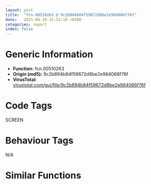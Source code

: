 ```yaml
---
layout: post
title:  "fcn.00510263 @ 9c2b894b84f59672d8be2e984066f76f"
date:   2021-09-10 15:52:19 +0300
categories: report
index: false
---
```


# Generic Information
- **Function:** fcn.00510263
- **Origin (md5):** 9c2b894b84f59672d8be2e984066f76f
- **VirusTotal:** [virustotal.com/gui/file/9c2b894b84f59672d8be2e984066f76f][virustotal_ref]

# Code Tags
<span class="tag" id="SCREEN">SCREEN</span>


# Behaviour Tags
<span class="bhv-tag" id="na">N/A</span>

# Similar Functions
<script type="text/javascript" src="https://www.gstatic.com/charts/loader.js"></script>
<script type="text/javascript">

    google.charts.load('current', {'packages':['corechart']});
    google.charts.setOnLoadCallback(drawChart);

    function drawChart() {
    var data = new google.visualization.DataTable();
        data.addColumn('number', 'X');
        data.addColumn('number', 'Y');
        data.addColumn({type: 'string', role: 'tooltip', 'p': {'html': true}});
        data.addColumn({'type': 'string', 'role': 'style'});
        
        data.addRows([
    [-291.0028991699219, -174.82748413085938, '<b><a href="/report/fcn.00510263@9c2b894b84f59672d8be2e984066f76f">fcn.00510263</a><br>@9c2b894b84f59672d8be2e984066f76f</b><br>push 0x70<br>mov eax, 0x57f75c<br>call fcn.00553908<br>mov dword[ebp-0x50], ecx<br>mov edi, dword[ebp+8]<br>mov ebx, dword[ebp+0xc]<br>mov dword[ebp-0x5c], edi<br>mov dword[ebp-0x44], ebx<br>mov eax, dword[edi+0x18]<br>not eax<br>test al, 1<br>je 0x5104c2<br>mov eax, dword[ebx]<br>mov esi, dword[eax+0x1ac]<br>mov ecx, esi<br>call fcn.00553897<br>mov ecx, ebx<br>call esi<br>push eax<br>mov ecx, edi<br>mov dword[ebp-0x40], eax<br>call fcn.0040e873<br>mov ecx, dword[ebx]<br>mov esi, dword[ecx+0x20c]<br>mov ecx, esi<br>call fcn.00553897<br>mov ecx, ebx<br>call esi<br>push eax<br>mov ecx, edi<br>call fcn.0040e873<br>push dword[ebx+0x298]<br>mov ecx, edi<br>call fcn.0040e873<br>xor ecx, ecx<br>mov dword[ebp-0x3c], ecx<br>cmp dword[ebp-0x40], ecx<br>jle 0x510421<br>mov eax, dword[ebx]<br>push ecx<br>mov esi, dword[eax+0x1b0]<br>mov ecx, esi<br>call fcn.00553897<br>mov ecx, ebx<br>call esi<br>push eax<br>push 0x599e6c<br>call fcn.004317b9<br>and dword[ebp-0x38], 0<br>mov ebx, eax<br>pop ecx<br>pop ecx<br>lea eax, [ebp-0x38]<br>mov dword[ebp-0x60], ebx<br>mov ecx, dword[ebx]<br>push eax<br>mov esi, dword[ecx+0x218]<br>mov ecx, esi<br>call fcn.00553897<br>mov ecx, ebx<br>call esi<br>push eax<br>lea ecx, [ebp-0x5c]<br>call fcn.00404510<br>and dword[ebp-4], 0<br>lea eax, [ebp-0x5c]<br>push eax<br>mov ecx, edi<br>call fcn.0040fabc<br>xor ebx, ebx<br>mov ecx, edi<br>cmp dword[ebp-0x38], ebx<br>setne bl<br>push ebx<br>call fcn.0040e873<br>test ebx, ebx<br>je 0x51036f<br>push dword[ebp-0x38]<br>mov ecx, edi<br>call fcn.004ce202<br>mov ebx, dword[ebp-0x38]<br>test ebx, ebx<br>je 0x51036f<br>mov eax, dword[ebx]<br>push 1<br>mov esi, dword[eax+4]<br>mov ecx, esi<br>call fcn.00553897<br>mov ecx, ebx<br>call esi<br>call fcn.0040fc5c<br>push eax<br>lea ecx, [ebp-0x34]<br>call fcn.004045d0<br>mov ebx, dword[ebp-0x44]<br>lea ecx, [ebp-0x34]<br>push ecx<br>push dword[ebp-0x3c]<br>mov byte[ebp-4], 1<br>mov eax, dword[ebx]<br>mov esi, dword[eax+0x1bc]<br>mov ecx, esi<br>call fcn.00553897<br>mov ecx, ebx<br>call esi<br>lea eax, [ebp-0x34]<br>mov ecx, edi<br>push eax<br>call fcn.0040fabc<br>push dword[ebx+0x29f8]<br>mov ecx, edi<br>call fcn.0040e873<br>mov eax, dword[ebx]<br>push dword[ebp-0x3c]<br>mov esi, dword[eax+0x1dc]<br>mov ecx, esi<br>call fcn.00553897<br>mov ecx, ebx<br>call esi<br>push eax<br>mov ecx, edi<br>call fcn.0040e873<br>mov ecx, dword[ebp-0x60]<br>or eax, 0xffffffff<br>mov ecx, dword[ecx+0x444]<br>test ecx, ecx<br>je 0x5103ef<br>cmp dword[ecx+0x20], 0<br>je 0x5103ef<br>call fcn.0041b4a2<br>push eax<br>mov ecx, edi<br>call fcn.0040e873<br>mov ecx, dword[ebp-0x34]<br>lea ecx, [ecx-0x10]<br>call fcn.00404980<br>mov ecx, dword[ebp-0x5c]<br>or dword[ebp-4], 0xffffffff<br>lea ecx, [ecx-0x10]<br>call fcn.00404980<br>mov ecx, dword[ebp-0x3c]<br>inc ecx<br>mov dword[ebp-0x3c], ecx<br>cmp ecx, dword[ebp-0x40]<br>jl 0x5102df<br>push dword[ebx+0x1dc]<br>mov ecx, edi<br>call fcn.0040e873<br>lea esi, [ebx+0x1c8]<br>mov ecx, edi<br>push dword[esi+8]<br>call fcn.0040e873<br>cmp dword[esi+8], 0<br>jle 0x510460<br>xor ebx, ebx<br>push ebx<br>mov ecx, esi<br>call fcn.0040b810<br>mov ecx, edi<br>push dword[eax]<br>call fcn.0040e873<br>inc ebx<br>cmp ebx, dword[esi+8]<br>jl 0x510446<br>mov ebx, dword[ebp-0x44]<br>push dword[ebx+0x290]<br>mov ecx, edi<br>call fcn.0040e873<br>push dword[ebx+0x128]<br>mov ecx, edi<br>call fcn.0040e873<br>mov eax, dword[ebx]<br>mov esi, dword[eax+0x248]<br>mov ecx, esi<br>call fcn.00553897<br>mov ecx, ebx<br>call esi<br>push eax<br>mov ecx, edi<br>call fcn.0040e873<br>xor eax, eax<br>mov dword[ebp-0x30], eax<br>mov dword[ebp-0x2c], eax<br>mov dword[ebp-0x28], eax<br>mov dword[ebp-0x24], eax<br>lea eax, [ebp-0x30]<br>push eax<br>push dword[ebx+0x20]<br>call dword[sym.imp.USER32.dll_GetWindowRect]<br>push 0x10<br>lea eax, [ebp-0x30]<br>mov ecx, edi<br>push eax<br>call fcn.00430a27<br>jmp 0x510935<br>lea eax, [ebp-0x40]<br>xor esi, esi<br>push eax<br>mov ecx, edi<br>mov dword[ebp-0x40], esi<br>call fcn.0040e752<br>or dword[ebp-0x60], 0xffffffff<br>lea eax, [ebp-0x60]<br>push eax<br>mov ecx, edi<br>call fcn.0040e752<br>lea eax, [ebp-0x38]<br>mov dword[ebp-0x38], esi<br>push eax<br>mov ecx, edi<br>call fcn.0040e752<br>mov eax, dword[ebp-0x38]<br>test eax, eax<br>je 0x51052d<br>mov ecx, dword[ebp-0x50]<br>call fcn.0050e040<br>mov dword[ebp-0x44], eax<br>test eax, eax<br>je 0x51052a<br>mov ecx, dword[eax]<br>mov dword[eax+0x298], esi<br>mov esi, dword[ecx+0x20c]<br>mov ecx, esi<br>call fcn.00553897<br>mov ecx, dword[ebp-0x44]<br>call esi<br>mov ecx, dword[ebp-0x44]<br>push eax<br>call fcn.0048de71<br>xor esi, esi<br>mov eax, dword[ebp-0x38]<br>mov dword[ebx+0x298], eax<br>mov eax, dword[ebp-0x50]<br>push dword[eax+0x20]<br>call dword[sym.imp.USER32.dll_GetParent]<br>push eax<br>call fcn.00415cb4<br>push eax<br>push 0x592cc0<br>call fcn.004317b9<br>cmp dword[ebp-0x40], 0<br>pop ecx<br>pop ecx<br>mov dword[ebp-0x4c], eax<br>mov dword[ebp-0x44], esi<br>jle 0x51078d<br>call fcn.0040fc5c<br>push eax<br>lea ecx, [ebp-0x3c]<br>call fcn.004045d0<br>lea eax, [ebp-0x3c]<br>mov dword[ebp-4], 2<br>push eax<br>mov ecx, edi<br>call fcn.0040f964<br>lea eax, [ebp-0x58]<br>mov dword[ebp-0x58], esi<br>push eax<br>mov ecx, edi<br>mov dword[ebp-0x38], esi<br>call fcn.0040e752<br>cmp dword[ebp-0x58], 0<br>je 0x5105a4<br>push esi<br>mov ecx, edi<br>call fcn.004cdfbe<br>mov dword[ebp-0x38], eax<br>call fcn.0040fc5c<br>push eax<br>lea ecx, [ebp-0x64]<br>call fcn.004045d0<br>lea eax, [ebp-0x64]<br>mov byte[ebp-4], 3<br>push eax<br>mov ecx, edi<br>call fcn.0040f964<br>lea eax, [ebp-0x68]<br>mov ecx, edi<br>push eax<br>call fcn.0040e752<br>push dword[ebp-0x68]<br>mov ecx, ebx<br>call fcn.004e3ddc<br>or dword[ebp-0x48], 0xffffffff<br>lea eax, [ebp-0x48]<br>push eax<br>mov ecx, edi<br>call fcn.0040e752<br>or dword[ebp-0x34], 0xffffffff<br>lea eax, [ebp-0x34]<br>push eax<br>mov ecx, edi<br>call fcn.0040e752<br>mov eax, dword[ebp-0x3c]<br>mov esi, dword[ebp-0x64]<br>cmp dword[eax-0xc], 0<br>je 0x51066f<br>mov ecx, dword[ebp-0x50]<br>push 0<br>add ecx, 0x2b74<br>push eax<br>mov dword[ebp-0x54], ecx<br>call fcn.004ebfc1<br>push dword[ebp-0x38]<br>test eax, eax<br>mov eax, dword[ebp-0x4c]<br>push dword[ebp-0x3c]<br>mov eax, dword[eax]<br>jne 0x510653<br>mov edi, dword[eax+0x224]<br>mov ecx, edi<br>call fcn.00553897<br>mov ecx, dword[ebp-0x4c]<br>call edi<br>mov edi, eax<br>mov dword[ebp-0x34], edi<br>test edi, edi<br>je 0x510746<br>mov ecx, dword[ebp-0x54]<br>lea eax, [ebp-0x3c]<br>push eax<br>call fcn.004ebf2a<br>jmp 0x510701<br>mov edi, dword[eax+0x228]<br>mov ecx, edi<br>call fcn.00553897<br>mov ecx, dword[ebp-0x4c]<br>call edi<br>mov edi, eax<br>mov dword[ebp-0x34], edi<br>jmp 0x510701<br>cmp dword[ebp-0x34], 0xffffffff<br>je 0x510746<br>push dword[ebp-0x34]<br>mov ecx, dword[ebp-0x4c]<br>call fcn.0049b751<br>push eax<br>push 0x5d8810<br>call fcn.004317b9<br>mov edi, eax<br>mov dword[ebp-0x58], edi<br>pop ecx<br>pop ecx<br>test edi, edi<br>je 0x510746<br>mov ecx, edi<br>call fcn.004d5b1e<br>mov dword[ebp-0x54], eax<br>test eax, eax<br>je 0x5106c3<br>mov ecx, dword[edi]<br>mov edi, dword[ecx+0x378]<br>mov ecx, edi<br>call fcn.00553897<br>mov ecx, dword[ebp-0x58]<br>call edi<br>mov edi, dword[ebp-0x58]<br>mov eax, dword[ebp-0x4c]<br>push edi<br>mov eax, dword[eax]<br>mov edi, dword[eax+0x1d4]<br>mov ecx, edi<br>call fcn.00553897<br>mov ecx, dword[ebp-0x4c]<br>call edi<br>mov edi, eax<br>mov eax, dword[ebp-0x54]<br>mov dword[ebp-0x34], edi<br>test eax, eax<br>je 0x510701<br>mov eax, dword[eax]<br>push dword[ebp-0x58]<br>mov edi, dword[eax+0x3c0]<br>mov ecx, edi<br>call fcn.00553897<br>mov ecx, dword[ebp-0x54]<br>call edi<br>mov edi, dword[ebp-0x34]<br>test edi, edi<br>je 0x510746<br>mov eax, dword[ebx]<br>push 1<br>push 0xffffffffffffffff<br>push esi<br>push edi<br>mov edi, dword[eax+0x18c]<br>mov ecx, edi<br>call fcn.00553897<br>mov ecx, ebx<br>call edi<br>mov eax, dword[ebx]<br>push dword[ebp-0x48]<br>push dword[ebp-0x44]<br>mov edi, dword[eax+0x1e0]<br>mov ecx, edi<br>call fcn.00553897<br>mov ecx, ebx<br>call edi<br>cmp dword[ebp+0x10], 0<br>je 0x510746<br>mov eax, dword[ebp-0x34]<br>mov dword[eax+0x128], ebx<br>mov eax, dword[ebp-0x38]<br>test eax, eax<br>je 0x510760<br>mov eax, dword[eax]<br>push 1<br>mov edi, dword[eax+4]<br>mov ecx, edi<br>call fcn.00553897<br>mov ecx, dword[ebp-0x38]<br>call edi<br>lea ecx, [esi-0x10]<br>call fcn.00404980<br>mov ecx, dword[ebp-0x3c]<br>or dword[ebp-4], 0xffffffff<br>lea ecx, [ecx-0x10]<br>call fcn.00404980<br>mov eax, dword[ebp-0x44]<br>mov edi, dword[ebp-0x5c]<br>inc eax<br>push 0<br>mov dword[ebp-0x44], eax<br>pop esi<br>cmp eax, dword[ebp-0x40]<br>jl 0x510562<br>lea eax, [ebp-0x54]<br>mov dword[ebp-0x54], esi<br>push eax<br>mov ecx, edi<br>call fcn.0040e752<br>lea eax, [ebp-0x40]<br>mov dword[ebp-0x40], esi<br>push eax<br>mov ecx, edi<br>call fcn.0040e752<br>mov dword[ebp-0x7c], 0x58edac<br>mov dword[ebp-0x78], esi<br>mov dword[ebp-0x6c], esi<br>mov dword[ebp-0x70], esi<br>mov dword[ebp-0x74], esi<br>cmp dword[ebp-0x40], 0<br>mov dword[ebp-4], 4<br>jle 0x5107ea<br>or dword[ebp-0x48], 0xffffffff<br>lea eax, [ebp-0x48]<br>push eax<br>mov ecx, edi<br>call fcn.0040e752<br>push dword[ebp-0x48]<br>lea ecx, [ebp-0x7c]<br>push esi<br>call fcn.0044c41c<br>inc esi<br>cmp esi, dword[ebp-0x40]<br>jl 0x5107c9<br>mov esi, dword[ebp-0x54]<br>mov ecx, ebx<br>push esi<br>call fcn.0048cf1f<br>lea eax, [ebp-0x7c]<br>mov ecx, ebx<br>push eax<br>call fcn.0048f99f<br>mov eax, dword[ebp-0x50]<br>mov ecx, edi<br>and dword[ebp-0x34], 0<br>mov dword[eax+0x2adc], esi<br>lea eax, [ebp-0x34]<br>push eax<br>call fcn.0040e752<br>mov esi, dword[ebp-0x34]<br>mov ecx, ebx<br>push esi<br>call fcn.004e0171<br>mov eax, dword[ebp-0x50]<br>mov ecx, edi<br>mov dword[eax+0x2ae0], esi<br>lea eax, [ebp-0x34]<br>push eax<br>call fcn.0040e752<br>mov ecx, dword[ebp-0x50]<br>mov eax, dword[ebp-0x34]<br>mov dword[ebx+0x128], eax<br>mov dword[ebp-0x48], 1<br>mov dword[ecx+0x2ae4], eax<br>lea eax, [ebp-0x48]<br>push eax<br>mov ecx, edi<br>call fcn.0040e752<br>mov eax, dword[ebx]<br>mov edi, dword[ebp-0x48]<br>push 1<br>push edi<br>mov esi, dword[eax+0x244]<br>mov ecx, esi<br>call fcn.00553897<br>mov ecx, ebx<br>call esi<br>mov eax, dword[ebp-0x50]<br>xor esi, esi<br>mov ecx, dword[ebp-0x5c]<br>push 0x10<br>mov dword[ebp-0x20], esi<br>mov dword[eax+0x2af0], edi<br>lea eax, [ebp-0x20]<br>push eax<br>mov dword[ebp-0x1c], esi<br>mov dword[ebp-0x18], esi<br>mov dword[ebp-0x14], esi<br>call fcn.0040eaf1<br>lea eax, [ebp-0x20]<br>push eax<br>push dword[ebx+0x20]<br>call dword[sym.imp.USER32.dll_GetParent]<br>push eax<br>call fcn.00415cb4<br>mov ecx, eax<br>call fcn.0041288e<br>mov eax, dword[ebp-0x14]<br>mov ecx, ebx<br>sub eax, dword[ebp-0x1c]<br>push 0x14<br>push eax<br>mov eax, dword[ebp-0x18]<br>sub eax, dword[ebp-0x20]<br>push eax<br>push dword[ebp-0x18]<br>push dword[ebp-0x20]<br>push esi<br>call fcn.0041be5d<br>mov eax, dword[ebx]<br>mov esi, dword[eax+0x1ac]<br>mov ecx, esi<br>call fcn.00553897<br>mov ecx, ebx<br>call esi<br>test eax, eax<br>jle 0x51092d<br>mov eax, dword[ebx]<br>mov esi, dword[eax+0x1ac]<br>mov ecx, esi<br>call fcn.00553897<br>mov ecx, ebx<br>call esi<br>mov ecx, dword[ebp-0x60]<br>dec eax<br>cmp ecx, eax<br>jle 0x510919<br>mov eax, dword[ebx]<br>mov esi, dword[eax+0x1ac]<br>mov ecx, esi<br>call fcn.00553897<br>mov ecx, ebx<br>call esi<br>lea ecx, [eax-1]<br>mov edx, dword[ebx]<br>push ecx<br>mov esi, dword[edx+0x214]<br>mov ecx, esi<br>call fcn.00553897<br>mov ecx, ebx<br>call esi<br>lea ecx, [ebp-0x7c]<br>call fcn.004741bb<br>call fcn.005538b2<br>ret 0xc<br><eoc> ', 'point { fill-color: #e0440e; }'],
[-260.44189453125, -915.202880859375, '<b><a href="/report/fcn.10100203@e5d49e0823e602f2ee948ac39d32c1eb">fcn.10100203</a><br>@e5d49e0823e602f2ee948ac39d32c1eb</b><br>push 0x6c<br>mov eax, 0x10146b59<br>call fcn.10124157<br>mov dword[ebp-0x50], ecx<br>mov ebx, dword[ebp+8]<br>mov edi, dword[ebp+0xc]<br>mov dword[ebp-0x3c], ebx<br>mov dword[ebp-0x40], edi<br>mov eax, dword[ebx+0x18]<br>not eax<br>test al, 1<br>je 0x10100426<br>mov eax, dword[edi]<br>mov ecx, edi<br>call dword[eax+0x1a8]<br>push eax<br>mov ecx, ebx<br>mov dword[ebp-0x58], eax<br>call fcn.1000a0ca<br>mov edx, dword[edi]<br>mov ecx, edi<br>call dword[edx+0x208]<br>push eax<br>mov ecx, ebx<br>call fcn.1000a0ca<br>push dword[edi+0x250]<br>mov ecx, ebx<br>call fcn.1000a0ca<br>xor esi, esi<br>mov ecx, esi<br>mov dword[ebp-0x44], esi<br>cmp dword[ebp-0x58], ecx<br>jle 0x1010037f<br>mov eax, dword[edi]<br>push ecx<br>mov ecx, edi<br>call dword[eax+0x1ac]<br>push eax<br>push 0x1015bbb4<br>call fcn.1000904b<br>pop ecx<br>pop ecx<br>mov dword[ebp-0x34], esi<br>lea ecx, [ebp-0x34]<br>mov edx, dword[eax]<br>push ecx<br>mov ecx, eax<br>mov dword[ebp-0x54], eax<br>call dword[edx+0x214]<br>push eax<br>lea ecx, [ebp-0x38]<br>call fcn.100065ad<br>lea eax, [ebp-0x38]<br>mov dword[ebp-4], esi<br>push eax<br>mov ecx, ebx<br>call fcn.1001391f<br>mov ecx, dword[ebp-0x3c]<br>xor ebx, ebx<br>cmp dword[ebp-0x34], ebx<br>setne bl<br>push ebx<br>call fcn.1000a0ca<br>test ebx, ebx<br>mov ebx, dword[ebp-0x3c]<br>je 0x101002e2<br>push dword[ebp-0x34]<br>mov ecx, ebx<br>call fcn.100206da<br>mov ecx, dword[ebp-0x34]<br>test ecx, ecx<br>je 0x101002e2<br>mov eax, dword[ecx]<br>push 1<br>call dword[eax+4]<br>call fcn.10013a90<br>push eax<br>lea ecx, [ebp-0x48]<br>call fcn.10006523<br>mov eax, dword[edi]<br>lea ecx, [ebp-0x48]<br>push ecx<br>push dword[ebp-0x44]<br>mov ecx, edi<br>mov byte[ebp-4], 1<br>call dword[eax+0x1b8]<br>lea eax, [ebp-0x48]<br>mov ecx, ebx<br>push eax<br>call fcn.1001391f<br>push dword[edi+0x2860]<br>mov ecx, ebx<br>call fcn.1000a0ca<br>mov eax, dword[edi]<br>mov ecx, edi<br>push dword[ebp-0x44]<br>call dword[eax+0x1d8]<br>push eax<br>mov ecx, ebx<br>call fcn.1000a0ca<br>mov ecx, dword[ebp-0x54]<br>or eax, 0xffffffff<br>mov ecx, dword[ecx+0x434]<br>test ecx, ecx<br>je 0x1010034d<br>cmp dword[ecx+0x20], 0<br>je 0x1010034d<br>call fcn.1001253e<br>push eax<br>mov ecx, ebx<br>call fcn.1000a0ca<br>mov ecx, dword[ebp-0x48]<br>lea ecx, [ecx-0x10]<br>call fcn.1000775d<br>mov ecx, dword[ebp-0x38]<br>or dword[ebp-4], 0xffffffff<br>lea ecx, [ecx-0x10]<br>call fcn.1000775d<br>mov ecx, dword[ebp-0x44]<br>inc ecx<br>mov dword[ebp-0x44], ecx<br>cmp ecx, dword[ebp-0x58]<br>jl 0x1010026f<br>push dword[edi+0x1d0]<br>mov ecx, ebx<br>call fcn.1000a0ca<br>lea eax, [edi+0x1bc]<br>mov ecx, ebx<br>push dword[eax+8]<br>mov dword[ebp-0x54], eax<br>call fcn.1000a0ca<br>mov eax, esi<br>mov dword[ebp-0x38], esi<br>cmp dword[edi+0x1c4], esi<br>jle 0x101003cf<br>mov edi, dword[ebp-0x54]<br>push eax<br>mov ecx, edi<br>call fcn.1001f4f9<br>mov ecx, ebx<br>push dword[eax]<br>call fcn.1000a0ca<br>mov eax, dword[ebp-0x38]<br>inc eax<br>mov dword[ebp-0x38], eax<br>cmp eax, dword[edi+8]<br>jl 0x101003af<br>mov edi, dword[ebp-0x40]<br>push dword[edi+0x248]<br>mov ecx, ebx<br>call fcn.1000a0ca<br>push dword[edi+0x11c]<br>mov ecx, ebx<br>call fcn.1000a0ca<br>mov eax, dword[edi]<br>mov ecx, edi<br>call dword[eax+0x244]<br>push eax<br>mov ecx, ebx<br>call fcn.1000a0ca<br>lea eax, [ebp-0x30]<br>mov dword[ebp-0x30], esi<br>push eax<br>push dword[edi+0x20]<br>mov dword[ebp-0x2c], esi<br>mov dword[ebp-0x28], esi<br>mov dword[ebp-0x24], esi<br>call dword[sym.imp.USER32.dll_GetWindowRect]<br>push 0x10<br>lea eax, [ebp-0x30]<br>mov ecx, ebx<br>push eax<br>call fcn.1000a745<br>jmp 0x101007fb<br>lea eax, [ebp-0x38]<br>xor esi, esi<br>push eax<br>mov ecx, ebx<br>mov dword[ebp-0x38], esi<br>call fcn.10009fc1<br>or dword[ebp-0x54], 0xffffffff<br>lea eax, [ebp-0x54]<br>push eax<br>mov ecx, ebx<br>call fcn.10009fc1<br>lea eax, [ebp-0x34]<br>mov dword[ebp-0x34], esi<br>push eax<br>mov ecx, ebx<br>call fcn.10009fc1<br>mov eax, dword[ebp-0x34]<br>test eax, eax<br>je 0x10100485<br>mov ecx, dword[ebp-0x50]<br>call fcn.100fe328<br>mov dword[ebp-0x40], eax<br>test eax, eax<br>je 0x10100482<br>mov edx, dword[eax]<br>mov ecx, eax<br>mov dword[eax+0x250], esi<br>call dword[edx+0x208]<br>mov ecx, dword[ebp-0x40]<br>push eax<br>call fcn.100a1238<br>mov eax, dword[ebp-0x34]<br>mov dword[edi+0x250], eax<br>mov eax, dword[ebp-0x50]<br>push dword[eax+0x20]<br>call dword[sym.imp.USER32.dll_GetParent]<br>push eax<br>call fcn.1000def0<br>push eax<br>push 0x1015ae18<br>call fcn.1000904b<br>pop ecx<br>pop ecx<br>mov dword[ebp-0x48], eax<br>mov dword[ebp-0x58], esi<br>cmp dword[ebp-0x38], esi<br>jle 0x10100681<br>call fcn.10013a90<br>push eax<br>lea ecx, [ebp-0x44]<br>call fcn.10006523<br>lea eax, [ebp-0x44]<br>mov dword[ebp-4], 2<br>push eax<br>mov ecx, ebx<br>call fcn.100137c7<br>lea eax, [ebp-0x4c]<br>mov dword[ebp-0x4c], esi<br>push eax<br>mov ecx, ebx<br>mov dword[ebp-0x3c], esi<br>call fcn.10009fc1<br>cmp dword[ebp-0x4c], 0<br>je 0x101004fb<br>push esi<br>mov ecx, ebx<br>call fcn.100204c7<br>mov dword[ebp-0x3c], eax<br>call fcn.10013a90<br>push eax<br>lea ecx, [ebp-0x5c]<br>call fcn.10006523<br>lea eax, [ebp-0x5c]<br>mov byte[ebp-4], 3<br>push eax<br>mov ecx, ebx<br>call fcn.100137c7<br>lea eax, [ebp-0x64]<br>mov ecx, ebx<br>push eax<br>call fcn.10009fc1<br>push dword[ebp-0x64]<br>mov ecx, edi<br>call fcn.100cf62e<br>or dword[ebp-0x40], 0xffffffff<br>lea eax, [ebp-0x40]<br>push eax<br>mov ecx, ebx<br>call fcn.10009fc1<br>or dword[ebp-0x34], 0xffffffff<br>lea eax, [ebp-0x34]<br>push eax<br>mov ecx, ebx<br>call fcn.10009fc1<br>mov eax, dword[ebp-0x44]<br>mov esi, dword[ebp-0x5c]<br>cmp dword[eax-0xc], 0<br>je 0x101005a6<br>mov ecx, dword[ebp-0x50]<br>push 0<br>add ecx, 0x29d0<br>push eax<br>mov dword[ebp-0x4c], ecx<br>call fcn.1001b7f3<br>mov ecx, dword[ebp-0x48]<br>test eax, eax<br>push dword[ebp-0x3c]<br>push dword[ebp-0x44]<br>mov eax, dword[ecx]<br>jne 0x10100599<br>call dword[eax+0x220]<br>mov dword[ebp-0x34], eax<br>test eax, eax<br>je 0x10100649<br>mov ecx, dword[ebp-0x4c]<br>lea eax, [ebp-0x44]<br>push eax<br>call fcn.1001b780<br>jmp 0x10100613<br>call dword[eax+0x224]<br>mov ecx, eax<br>mov dword[ebp-0x34], ecx<br>jmp 0x10100616<br>cmp dword[ebp-0x34], 0xffffffff<br>je 0x10100649<br>push dword[ebp-0x34]<br>mov ecx, dword[ebp-0x48]<br>call fcn.10084f55<br>push eax<br>push 0x10199c94<br>call fcn.1000904b<br>mov dword[ebp-0x4c], eax<br>pop ecx<br>pop ecx<br>test eax, eax<br>je 0x10100649<br>mov ecx, eax<br>call fcn.100bd4b3<br>mov dword[ebp-0x60], eax<br>test eax, eax<br>je 0x101005ea<br>mov eax, dword[ebp-0x4c]<br>mov ecx, eax<br>mov edx, dword[eax]<br>call dword[edx+0x374]<br>mov eax, dword[ebp-0x48]<br>mov ecx, eax<br>push dword[ebp-0x4c]<br>mov edx, dword[eax]<br>call dword[edx+0x1d0]<br>mov edx, dword[ebp-0x60]<br>mov ecx, eax<br>mov dword[ebp-0x34], ecx<br>test edx, edx<br>je 0x10100616<br>mov eax, dword[edx]<br>mov ecx, edx<br>push dword[ebp-0x4c]<br>call dword[eax+0x3bc]<br>mov ecx, dword[ebp-0x34]<br>test ecx, ecx<br>je 0x10100649<br>mov eax, dword[edi]<br>push 1<br>push 0xffffffffffffffff<br>push esi<br>push ecx<br>mov ecx, edi<br>call dword[eax+0x188]<br>push dword[ebp-0x40]<br>mov eax, dword[edi]<br>mov ecx, edi<br>push dword[ebp-0x58]<br>call dword[eax+0x1dc]<br>cmp dword[ebp+0x10], 0<br>je 0x10100649<br>mov eax, dword[ebp-0x34]<br>mov dword[eax+0x118], edi<br>mov ecx, dword[ebp-0x3c]<br>test ecx, ecx<br>je 0x10100657<br>mov eax, dword[ecx]<br>push 1<br>call dword[eax+4]<br>lea ecx, [esi-0x10]<br>call fcn.1000775d<br>mov ecx, dword[ebp-0x44]<br>or dword[ebp-4], 0xffffffff<br>lea ecx, [ecx-0x10]<br>call fcn.1000775d<br>mov eax, dword[ebp-0x58]<br>inc eax<br>push 0<br>mov dword[ebp-0x58], eax<br>pop esi<br>cmp eax, dword[ebp-0x38]<br>jl 0x101004b9<br>lea eax, [ebp-0x5c]<br>mov dword[ebp-0x5c], esi<br>push eax<br>mov ecx, ebx<br>call fcn.10009fc1<br>lea eax, [ebp-0x38]<br>mov dword[ebp-0x38], esi<br>push eax<br>mov ecx, ebx<br>call fcn.10009fc1<br>mov dword[ebp-0x78], 0x1014e8b4<br>mov dword[ebp-0x74], esi<br>mov dword[ebp-0x68], esi<br>mov dword[ebp-0x6c], esi<br>mov dword[ebp-0x70], esi<br>cmp dword[ebp-0x38], 0<br>mov dword[ebp-4], 4<br>jle 0x101006de<br>or dword[ebp-0x40], 0xffffffff<br>lea eax, [ebp-0x40]<br>push eax<br>mov ecx, ebx<br>call fcn.10009fc1<br>push dword[ebp-0x40]<br>lea ecx, [ebp-0x78]<br>push esi<br>call fcn.100e5a25<br>inc esi<br>cmp esi, dword[ebp-0x38]<br>jl 0x101006bd<br>mov esi, dword[ebp-0x5c]<br>mov ecx, edi<br>push esi<br>call fcn.100a0328<br>lea eax, [ebp-0x78]<br>mov ecx, edi<br>push eax<br>call fcn.100a2891<br>mov eax, dword[ebp-0x50]<br>mov ecx, ebx<br>and dword[ebp-0x3c], 0<br>mov dword[eax+0x2938], esi<br>lea eax, [ebp-0x3c]<br>push eax<br>call fcn.10009fc1<br>mov esi, dword[ebp-0x3c]<br>mov ecx, edi<br>push esi<br>call fcn.100cbd79<br>mov eax, dword[ebp-0x50]<br>mov ecx, ebx<br>mov dword[eax+0x293c], esi<br>lea eax, [ebp-0x3c]<br>push eax<br>call fcn.10009fc1<br>mov ecx, dword[ebp-0x50]<br>mov eax, dword[ebp-0x3c]<br>mov dword[edi+0x11c], eax<br>mov dword[ebp-0x40], 1<br>mov dword[ecx+0x2940], eax<br>lea eax, [ebp-0x40]<br>push eax<br>mov ecx, ebx<br>call fcn.10009fc1<br>mov eax, dword[edi]<br>mov ecx, edi<br>mov esi, dword[ebp-0x40]<br>push 1<br>push esi<br>call dword[eax+0x240]<br>mov eax, dword[ebp-0x50]<br>mov ecx, ebx<br>push 0x10<br>mov dword[eax+0x294c], esi<br>xor esi, esi<br>lea eax, [ebp-0x20]<br>mov dword[ebp-0x20], esi<br>push eax<br>mov dword[ebp-0x1c], esi<br>mov dword[ebp-0x18], esi<br>mov dword[ebp-0x14], esi<br>call fcn.10001b50<br>lea eax, [ebp-0x20]<br>push eax<br>push dword[edi+0x20]<br>call dword[sym.imp.USER32.dll_GetParent]<br>push eax<br>call fcn.1000def0<br>mov ecx, eax<br>call fcn.10017fb2<br>mov eax, dword[ebp-0x14]<br>mov ecx, edi<br>sub eax, dword[ebp-0x1c]<br>push 0x14<br>push eax<br>mov eax, dword[ebp-0x18]<br>sub eax, dword[ebp-0x20]<br>push eax<br>push dword[ebp-0x18]<br>push dword[ebp-0x20]<br>push esi<br>call fcn.10012807<br>mov eax, dword[edi]<br>mov ecx, edi<br>call dword[eax+0x1a8]<br>test eax, eax<br>jle 0x101007f3<br>mov eax, dword[edi]<br>mov ecx, edi<br>call dword[eax+0x1a8]<br>mov ecx, dword[ebp-0x54]<br>dec eax<br>cmp ecx, eax<br>jle 0x101007e8<br>mov eax, dword[edi]<br>mov ecx, edi<br>call dword[eax+0x1a8]<br>lea ecx, [eax-1]<br>mov edx, dword[edi]<br>push ecx<br>mov ecx, edi<br>call dword[edx+0x210]<br>lea ecx, [ebp-0x78]<br>call fcn.10023735<br>call fcn.10124106<br>ret 0xc<br><eoc> ', 'null'],
[365.45794677734375, -518.548828125, '<b><a href="/report/fcn.005369d2@9c2b894b84f59672d8be2e984066f76f">fcn.005369d2</a><br>@9c2b894b84f59672d8be2e984066f76f</b><br>push 0x3c<br>mov eax, 0x58152d<br>call fcn.00553908<br>mov edi, ecx<br>mov eax, dword[ebp+0xc]<br>mov dword[ebp-0x38], eax<br>test edi, edi<br>je 0x536bfe<br>cmp dword[edi+0x20], 0<br>je 0x536bfe<br>xor ebx, ebx<br>lea eax, [ebp-0x30]<br>push eax<br>mov dword[ebp-0x30], ebx<br>mov dword[ebp-0x2c], ebx<br>mov dword[ebp-0x28], ebx<br>mov dword[ebp-0x24], ebx<br>call dword[sym.imp.USER32.dll_SetRectEmpty]<br>push 0x7a8<br>call fcn.0040e3eb<br>pop ecx<br>mov dword[ebp-0x34], eax<br>mov dword[ebp-4], ebx<br>test eax, eax<br>je 0x536a2e<br>mov ecx, eax<br>call fcn.00509661<br>mov ebx, eax<br>mov eax, dword[edi+0x8c]<br>mov esi, dword[ebx]<br>add eax, 2<br>or dword[ebp-4], 0xffffffff<br>push eax<br>push edi<br>mov esi, dword[esi+0x164]<br>lea eax, [ebp-0x30]<br>push eax<br>push 0x5000000b<br>push 0x5b8294<br>mov ecx, esi<br>call fcn.00553897<br>mov ecx, ebx<br>call esi<br>test eax, eax<br>je 0x536bfe<br>xor esi, esi<br>mov dword[ebx+0x80], 1<br>mov eax, dword[edi+0xe4]<br>mov ecx, ebx<br>push esi<br>push esi<br>push dword[ebp+8]<br>mov dword[ebx+0x9c], eax<br>mov dword[ebx+0x94], esi<br>call fcn.0050b25b<br>mov eax, dword[ebp-0x38]<br>test eax, eax<br>je 0x536b51<br>push eax<br>lea ecx, [ebp-0x34]<br>call fcn.00404510<br>mov cx, word[ebp+0x10]<br>mov dword[ebp-4], 1<br>test cx, cx<br>je 0x536b38<br>xor eax, eax<br>mov word[ebp-0x3e], cx<br>mov word[ebp-0x3c], ax<br>lea ecx, [ebp-0x48]<br>mov al, byte[ebp+0x14]<br>or al, 1<br>mov byte[ebp-0x40], al<br>lea eax, [ebp-0x40]<br>push eax<br>call fcn.00511622<br>mov byte[ebp-4], 2<br>call fcn.0040fc5c<br>push eax<br>lea ecx, [ebp-0x38]<br>call fcn.004045d0<br>lea eax, [ebp-0x38]<br>mov byte[ebp-4], 3<br>push eax<br>lea ecx, [ebp-0x48]<br>call fcn.0051176b<br>push 0x5ab8a8<br>lea ecx, [ebp-0x34]<br>call fcn.00409100<br>mov eax, dword[ebp-0x38]<br>lea ecx, [ebp-0x34]<br>push dword[eax-0xc]<br>push eax<br>call fcn.004092f0<br>push 0x5ab0d0<br>lea ecx, [ebp-0x34]<br>call fcn.00409100<br>mov ecx, dword[ebp-0x38]<br>lea ecx, [ecx-0x10]<br>call fcn.00404980<br>lea ecx, [ebp-0x48]<br>mov byte[ebp-4], 1<br>call fcn.00511637<br>push dword[ebp-0x34]<br>mov ecx, ebx<br>call fcn.0050b6d7<br>mov ecx, dword[ebp-0x34]<br>or dword[ebp-4], 0xffffffff<br>lea ecx, [ecx-0x10]<br>call fcn.00404980<br>mov eax, dword[ebx]<br>lea ecx, [ebp-0x48]<br>push esi<br>push ecx<br>mov esi, dword[eax+0x170]<br>mov ecx, esi<br>call fcn.00553897<br>mov ecx, ebx<br>call esi<br>xor esi, esi<br>lea eax, [ebp-0x20]<br>push eax<br>mov dword[ebp-0x20], esi<br>mov dword[ebp-0x1c], esi<br>mov dword[ebp-0x18], esi<br>mov dword[ebp-0x14], esi<br>push dword[ebx+0x20]<br>call dword[sym.imp.USER32.dll_GetWindowRect]<br>mov eax, dword[ebp-0x18]<br>mov ecx, dword[ebp-0x14]<br>sub eax, dword[ebp-0x20]<br>sub ecx, dword[ebp-0x1c]<br>cmp dword[edi+0x8c], esi<br>jne 0x536ba4<br>mov dword[edi+0xec], eax<br>mov dword[edi+0xf0], ecx<br>push ebx<br>lea ecx, [edi+0x80]<br>call fcn.004495e1<br>mov dx, word[ebp+0x10]<br>test dx, dx<br>sete al<br>dec al<br>and al, byte[ebp+0x14]<br>movzx ecx, al<br>shl ecx, 0x10<br>movzx eax, dx<br>or ecx, eax<br>push ecx<br>lea ecx, [edi+0x9c]<br>call fcn.004495e1<br>mov esi, dword[ebp+0x18]<br>test esi, esi<br>je 0x536bf2<br>mov eax, dword[edi+0x8c]<br>lea ecx, [edi+0xb8]<br>dec eax<br>push eax<br>call fcn.00463daf<br>mov dword[eax], esi<br>mov ecx, edi<br>call fcn.00536c93<br>xor eax, eax<br>inc eax<br>jmp 0x536c00<br>xor eax, eax<br>call fcn.005538b2<br>ret 0x14<br><eoc> ', 'null'],

        ]);

    var options = {
        title: 'Similarity Plot',
        legend: 'none',
        colors: ['#dedbd9', '#e6693e', '#ec8f6e', '#f3b49f', '#f6c7b6'],
        tooltip: {isHtml: true, trigger: 'both'},
        explorer: {
        actions: ["dragToZoom", "rightClickToReset"],
        },
        chartArea: {
        width: '80%',
        height: '80%'
        },
        width: '100%',
        height: '100%'
    };

    var chart = new google.visualization.ScatterChart(document.getElementById('chart_div'));

    chart.draw(data, options);
    }
    
</script>


<div id="chart_div" style="width: 100%px; height: 100%;"></div>

# Disassembled Code
{% highlight nasm %}

push 0x70
mov eax, 0x57f75c
call fcn.00553908
mov dword[ebp-0x50], ecx
mov edi, dword[ebp+8]
mov ebx, dword[ebp+0xc]
mov dword[ebp-0x5c], edi
mov dword[ebp-0x44], ebx
mov eax, dword[edi+0x18]
not eax
test al, 1
je 0x5104c2
mov eax, dword[ebx]
mov esi, dword[eax+0x1ac]
mov ecx, esi
call fcn.00553897
mov ecx, ebx
call esi
push eax
mov ecx, edi
mov dword[ebp-0x40], eax
call fcn.0040e873
mov ecx, dword[ebx]
mov esi, dword[ecx+0x20c]
mov ecx, esi
call fcn.00553897
mov ecx, ebx
call esi
push eax
mov ecx, edi
call fcn.0040e873
push dword[ebx+0x298]
mov ecx, edi
call fcn.0040e873
xor ecx, ecx
mov dword[ebp-0x3c], ecx
cmp dword[ebp-0x40], ecx
jle 0x510421
mov eax, dword[ebx]
push ecx
mov esi, dword[eax+0x1b0]
mov ecx, esi
call fcn.00553897
mov ecx, ebx
call esi
push eax
push 0x599e6c
call fcn.004317b9
and dword[ebp-0x38], 0
mov ebx, eax
pop ecx
pop ecx
lea eax, [ebp-0x38]
mov dword[ebp-0x60], ebx
mov ecx, dword[ebx]
push eax
mov esi, dword[ecx+0x218]
mov ecx, esi
call fcn.00553897
mov ecx, ebx
call esi
push eax
lea ecx, [ebp-0x5c]
call fcn.00404510
and dword[ebp-4], 0
lea eax, [ebp-0x5c]
push eax
mov ecx, edi
call fcn.0040fabc
xor ebx, ebx
mov ecx, edi
cmp dword[ebp-0x38], ebx
setne bl
push ebx
call fcn.0040e873
test ebx, ebx
je 0x51036f
push dword[ebp-0x38]
mov ecx, edi
call fcn.004ce202
mov ebx, dword[ebp-0x38]
test ebx, ebx
je 0x51036f
mov eax, dword[ebx]
push 1
mov esi, dword[eax+4]
mov ecx, esi
call fcn.00553897
mov ecx, ebx
call esi
call fcn.0040fc5c
push eax
lea ecx, [ebp-0x34]
call fcn.004045d0
mov ebx, dword[ebp-0x44]
lea ecx, [ebp-0x34]
push ecx
push dword[ebp-0x3c]
mov byte[ebp-4], 1
mov eax, dword[ebx]
mov esi, dword[eax+0x1bc]
mov ecx, esi
call fcn.00553897
mov ecx, ebx
call esi
lea eax, [ebp-0x34]
mov ecx, edi
push eax
call fcn.0040fabc
push dword[ebx+0x29f8]
mov ecx, edi
call fcn.0040e873
mov eax, dword[ebx]
push dword[ebp-0x3c]
mov esi, dword[eax+0x1dc]
mov ecx, esi
call fcn.00553897
mov ecx, ebx
call esi
push eax
mov ecx, edi
call fcn.0040e873
mov ecx, dword[ebp-0x60]
or eax, 0xffffffff
mov ecx, dword[ecx+0x444]
test ecx, ecx
je 0x5103ef
cmp dword[ecx+0x20], 0
je 0x5103ef
call fcn.0041b4a2
push eax
mov ecx, edi
call fcn.0040e873
mov ecx, dword[ebp-0x34]
lea ecx, [ecx-0x10]
call fcn.00404980
mov ecx, dword[ebp-0x5c]
or dword[ebp-4], 0xffffffff
lea ecx, [ecx-0x10]
call fcn.00404980
mov ecx, dword[ebp-0x3c]
inc ecx
mov dword[ebp-0x3c], ecx
cmp ecx, dword[ebp-0x40]
jl 0x5102df
push dword[ebx+0x1dc]
mov ecx, edi
call fcn.0040e873
lea esi, [ebx+0x1c8]
mov ecx, edi
push dword[esi+8]
call fcn.0040e873
cmp dword[esi+8], 0
jle 0x510460
xor ebx, ebx
push ebx
mov ecx, esi
call fcn.0040b810
mov ecx, edi
push dword[eax]
call fcn.0040e873
inc ebx
cmp ebx, dword[esi+8]
jl 0x510446
mov ebx, dword[ebp-0x44]
push dword[ebx+0x290]
mov ecx, edi
call fcn.0040e873
push dword[ebx+0x128]
mov ecx, edi
call fcn.0040e873
mov eax, dword[ebx]
mov esi, dword[eax+0x248]
mov ecx, esi
call fcn.00553897
mov ecx, ebx
call esi
push eax
mov ecx, edi
call fcn.0040e873
xor eax, eax
mov dword[ebp-0x30], eax
mov dword[ebp-0x2c], eax
mov dword[ebp-0x28], eax
mov dword[ebp-0x24], eax
lea eax, [ebp-0x30]
push eax
push dword[ebx+0x20]
call dword[sym.imp.USER32.dll_GetWindowRect]
push 0x10
lea eax, [ebp-0x30]
mov ecx, edi
push eax
call fcn.00430a27
jmp 0x510935
lea eax, [ebp-0x40]
xor esi, esi
push eax
mov ecx, edi
mov dword[ebp-0x40], esi
call fcn.0040e752
or dword[ebp-0x60], 0xffffffff
lea eax, [ebp-0x60]
push eax
mov ecx, edi
call fcn.0040e752
lea eax, [ebp-0x38]
mov dword[ebp-0x38], esi
push eax
mov ecx, edi
call fcn.0040e752
mov eax, dword[ebp-0x38]
test eax, eax
je 0x51052d
mov ecx, dword[ebp-0x50]
call fcn.0050e040
mov dword[ebp-0x44], eax
test eax, eax
je 0x51052a
mov ecx, dword[eax]
mov dword[eax+0x298], esi
mov esi, dword[ecx+0x20c]
mov ecx, esi
call fcn.00553897
mov ecx, dword[ebp-0x44]
call esi
mov ecx, dword[ebp-0x44]
push eax
call fcn.0048de71
xor esi, esi
mov eax, dword[ebp-0x38]
mov dword[ebx+0x298], eax
mov eax, dword[ebp-0x50]
push dword[eax+0x20]
call dword[sym.imp.USER32.dll_GetParent]
push eax
call fcn.00415cb4
push eax
push 0x592cc0
call fcn.004317b9
cmp dword[ebp-0x40], 0
pop ecx
pop ecx
mov dword[ebp-0x4c], eax
mov dword[ebp-0x44], esi
jle 0x51078d
call fcn.0040fc5c
push eax
lea ecx, [ebp-0x3c]
call fcn.004045d0
lea eax, [ebp-0x3c]
mov dword[ebp-4], 2
push eax
mov ecx, edi
call fcn.0040f964
lea eax, [ebp-0x58]
mov dword[ebp-0x58], esi
push eax
mov ecx, edi
mov dword[ebp-0x38], esi
call fcn.0040e752
cmp dword[ebp-0x58], 0
je 0x5105a4
push esi
mov ecx, edi
call fcn.004cdfbe
mov dword[ebp-0x38], eax
call fcn.0040fc5c
push eax
lea ecx, [ebp-0x64]
call fcn.004045d0
lea eax, [ebp-0x64]
mov byte[ebp-4], 3
push eax
mov ecx, edi
call fcn.0040f964
lea eax, [ebp-0x68]
mov ecx, edi
push eax
call fcn.0040e752
push dword[ebp-0x68]
mov ecx, ebx
call fcn.004e3ddc
or dword[ebp-0x48], 0xffffffff
lea eax, [ebp-0x48]
push eax
mov ecx, edi
call fcn.0040e752
or dword[ebp-0x34], 0xffffffff
lea eax, [ebp-0x34]
push eax
mov ecx, edi
call fcn.0040e752
mov eax, dword[ebp-0x3c]
mov esi, dword[ebp-0x64]
cmp dword[eax-0xc], 0
je 0x51066f
mov ecx, dword[ebp-0x50]
push 0
add ecx, 0x2b74
push eax
mov dword[ebp-0x54], ecx
call fcn.004ebfc1
push dword[ebp-0x38]
test eax, eax
mov eax, dword[ebp-0x4c]
push dword[ebp-0x3c]
mov eax, dword[eax]
jne 0x510653
mov edi, dword[eax+0x224]
mov ecx, edi
call fcn.00553897
mov ecx, dword[ebp-0x4c]
call edi
mov edi, eax
mov dword[ebp-0x34], edi
test edi, edi
je 0x510746
mov ecx, dword[ebp-0x54]
lea eax, [ebp-0x3c]
push eax
call fcn.004ebf2a
jmp 0x510701
mov edi, dword[eax+0x228]
mov ecx, edi
call fcn.00553897
mov ecx, dword[ebp-0x4c]
call edi
mov edi, eax
mov dword[ebp-0x34], edi
jmp 0x510701
cmp dword[ebp-0x34], 0xffffffff
je 0x510746
push dword[ebp-0x34]
mov ecx, dword[ebp-0x4c]
call fcn.0049b751
push eax
push 0x5d8810
call fcn.004317b9
mov edi, eax
mov dword[ebp-0x58], edi
pop ecx
pop ecx
test edi, edi
je 0x510746
mov ecx, edi
call fcn.004d5b1e
mov dword[ebp-0x54], eax
test eax, eax
je 0x5106c3
mov ecx, dword[edi]
mov edi, dword[ecx+0x378]
mov ecx, edi
call fcn.00553897
mov ecx, dword[ebp-0x58]
call edi
mov edi, dword[ebp-0x58]
mov eax, dword[ebp-0x4c]
push edi
mov eax, dword[eax]
mov edi, dword[eax+0x1d4]
mov ecx, edi
call fcn.00553897
mov ecx, dword[ebp-0x4c]
call edi
mov edi, eax
mov eax, dword[ebp-0x54]
mov dword[ebp-0x34], edi
test eax, eax
je 0x510701
mov eax, dword[eax]
push dword[ebp-0x58]
mov edi, dword[eax+0x3c0]
mov ecx, edi
call fcn.00553897
mov ecx, dword[ebp-0x54]
call edi
mov edi, dword[ebp-0x34]
test edi, edi
je 0x510746
mov eax, dword[ebx]
push 1
push 0xffffffffffffffff
push esi
push edi
mov edi, dword[eax+0x18c]
mov ecx, edi
call fcn.00553897
mov ecx, ebx
call edi
mov eax, dword[ebx]
push dword[ebp-0x48]
push dword[ebp-0x44]
mov edi, dword[eax+0x1e0]
mov ecx, edi
call fcn.00553897
mov ecx, ebx
call edi
cmp dword[ebp+0x10], 0
je 0x510746
mov eax, dword[ebp-0x34]
mov dword[eax+0x128], ebx
mov eax, dword[ebp-0x38]
test eax, eax
je 0x510760
mov eax, dword[eax]
push 1
mov edi, dword[eax+4]
mov ecx, edi
call fcn.00553897
mov ecx, dword[ebp-0x38]
call edi
lea ecx, [esi-0x10]
call fcn.00404980
mov ecx, dword[ebp-0x3c]
or dword[ebp-4], 0xffffffff
lea ecx, [ecx-0x10]
call fcn.00404980
mov eax, dword[ebp-0x44]
mov edi, dword[ebp-0x5c]
inc eax
push 0
mov dword[ebp-0x44], eax
pop esi
cmp eax, dword[ebp-0x40]
jl 0x510562
lea eax, [ebp-0x54]
mov dword[ebp-0x54], esi
push eax
mov ecx, edi
call fcn.0040e752
lea eax, [ebp-0x40]
mov dword[ebp-0x40], esi
push eax
mov ecx, edi
call fcn.0040e752
mov dword[ebp-0x7c], 0x58edac
mov dword[ebp-0x78], esi
mov dword[ebp-0x6c], esi
mov dword[ebp-0x70], esi
mov dword[ebp-0x74], esi
cmp dword[ebp-0x40], 0
mov dword[ebp-4], 4
jle 0x5107ea
or dword[ebp-0x48], 0xffffffff
lea eax, [ebp-0x48]
push eax
mov ecx, edi
call fcn.0040e752
push dword[ebp-0x48]
lea ecx, [ebp-0x7c]
push esi
call fcn.0044c41c
inc esi
cmp esi, dword[ebp-0x40]
jl 0x5107c9
mov esi, dword[ebp-0x54]
mov ecx, ebx
push esi
call fcn.0048cf1f
lea eax, [ebp-0x7c]
mov ecx, ebx
push eax
call fcn.0048f99f
mov eax, dword[ebp-0x50]
mov ecx, edi
and dword[ebp-0x34], 0
mov dword[eax+0x2adc], esi
lea eax, [ebp-0x34]
push eax
call fcn.0040e752
mov esi, dword[ebp-0x34]
mov ecx, ebx
push esi
call fcn.004e0171
mov eax, dword[ebp-0x50]
mov ecx, edi
mov dword[eax+0x2ae0], esi
lea eax, [ebp-0x34]
push eax
call fcn.0040e752
mov ecx, dword[ebp-0x50]
mov eax, dword[ebp-0x34]
mov dword[ebx+0x128], eax
mov dword[ebp-0x48], 1
mov dword[ecx+0x2ae4], eax
lea eax, [ebp-0x48]
push eax
mov ecx, edi
call fcn.0040e752
mov eax, dword[ebx]
mov edi, dword[ebp-0x48]
push 1
push edi
mov esi, dword[eax+0x244]
mov ecx, esi
call fcn.00553897
mov ecx, ebx
call esi
mov eax, dword[ebp-0x50]
xor esi, esi
mov ecx, dword[ebp-0x5c]
push 0x10
mov dword[ebp-0x20], esi
mov dword[eax+0x2af0], edi
lea eax, [ebp-0x20]
push eax
mov dword[ebp-0x1c], esi
mov dword[ebp-0x18], esi
mov dword[ebp-0x14], esi
call fcn.0040eaf1
lea eax, [ebp-0x20]
push eax
push dword[ebx+0x20]
call dword[sym.imp.USER32.dll_GetParent]
push eax
call fcn.00415cb4
mov ecx, eax
call fcn.0041288e
mov eax, dword[ebp-0x14]
mov ecx, ebx
sub eax, dword[ebp-0x1c]
push 0x14
push eax
mov eax, dword[ebp-0x18]
sub eax, dword[ebp-0x20]
push eax
push dword[ebp-0x18]
push dword[ebp-0x20]
push esi
call fcn.0041be5d
mov eax, dword[ebx]
mov esi, dword[eax+0x1ac]
mov ecx, esi
call fcn.00553897
mov ecx, ebx
call esi
test eax, eax
jle 0x51092d
mov eax, dword[ebx]
mov esi, dword[eax+0x1ac]
mov ecx, esi
call fcn.00553897
mov ecx, ebx
call esi
mov ecx, dword[ebp-0x60]
dec eax
cmp ecx, eax
jle 0x510919
mov eax, dword[ebx]
mov esi, dword[eax+0x1ac]
mov ecx, esi
call fcn.00553897
mov ecx, ebx
call esi
lea ecx, [eax-1]
mov edx, dword[ebx]
push ecx
mov esi, dword[edx+0x214]
mov ecx, esi
call fcn.00553897
mov ecx, ebx
call esi
lea ecx, [ebp-0x7c]
call fcn.004741bb
call fcn.005538b2
ret 0xc

{% endhighlight %}

[virustotal_ref]: https://www.virustotal.com/gui/file/9c2b894b84f59672d8be2e984066f76f